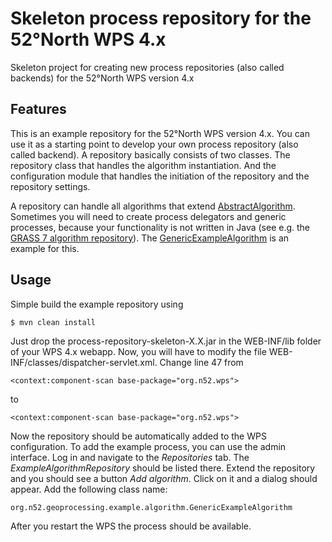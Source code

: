 # Skeleton process repository for the 52°North WPS 4.x 
Skeleton project for creating new process repositories (also called backends) for the 52°North WPS version 4.x

## Features

This is an example repository for the 52°North WPS version 4.x. You can use it as a starting point to develop your own process repository (also called backend). 
A repository basically consists of two classes. The repository class that handles the algorithm instantiation. And the configuration module that handles the initiation of the repository and the repository settings. 

A repository can handle all algorithms that extend [AbstractAlgorithm](https://github.com/52North/WPS/blob/wps-4.0/52n-wps-algorithm/src/main/java/org/n52/wps/server/AbstractAlgorithm.java). Sometimes you will need to create process delegators and generic processes, because your functionality is not written in Java (see e.g. the [GRASS 7 algorithm repository](https://github.com/52North/WPS/tree/wps-4.0/52n-wps-grass/src/main/java/org/n52/wps/server/grass)). The [GenericExampleAlgorithm](https://github.com/bpross-52n/wps-process-repository-skeleton/blob/master/src/main/java/org/n52/geoprocessing/example/algorithm/GenericExampleAlgorithm.java) is an example for this.

## Usage

Simple build the example repository using 

```
$ mvn clean install
```

Just drop the process-repository-skeleton-X.X.jar in the WEB-INF/lib folder of your WPS 4.x webapp. 
Now, you will have to modify the file WEB-INF/classes/dispatcher-servlet.xml.
Change line 47 from 

```
<context:component-scan base-package="org.n52.wps">
```

to 

```
<context:component-scan base-package="org.n52.wps">
```

Now the repository should be automatically added to the WPS configuration. To add the example process, you can use the admin interface.
Log in and navigate to the *Repositories* tab. The *ExampleAlgorithmRepository* should be listed there. Extend the repository and you should see a button *Add algorithm*.
Click on it and a dialog should appear. Add the following class name:

```
org.n52.geoprocessing.example.algorithm.GenericExampleAlgorithm
```

After you restart the WPS the process should be available.